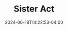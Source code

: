 ---
title: Sister Act
Theatre: Spotlight Events Center
Venue: Spotlight Events Center
Season: 
date: 2024-06-18T14:22:53-04:00
opening_date: 2024-07-25
closing_date: 2024-08-17
showtimes:
- 2024-07-25 12:00:00
- 2024-07-25 19:00:00
- 2024-07-26 19:00:00
- 2024-07-27 19:00:00
- 2024-08-01 19:00:00
- 2024-08-03 12:00:00
- 2024-08-03 19:00:00
- 2024-08-08 12:00:00
- 2024-08-09 19:00:00
- 2024-08-10 12:00:00
- 2024-08-10 19:00:00
- 2024-08-15 12:00:00
- 2024-08-16 19:00:00
- 2024-08-17 12:00:00
- 2024-08-17 19:00:00
featured_image: 2024-Sister-Act.webp
featured_image_alt: "Promotional poster for 'Sister Act The Musical' featuring the show's title in radiant red letters over a glowing blue background."
featured_image_caption: "Feel the divine comedy of 'Sister Act The Musical', where disco divinity meets the convent in a joyful noise."
playbill:
Website: 
Tickets: 
show_details: 
cast:
crew:
orchestra:
genres: 
Description: 
---